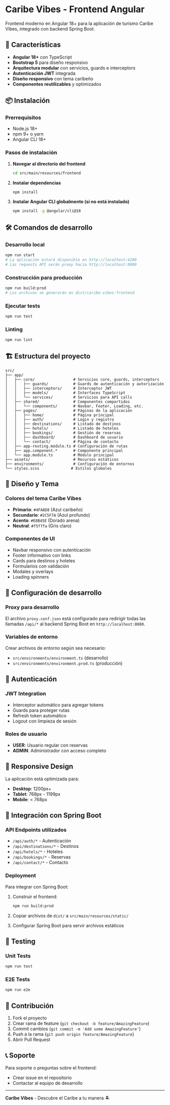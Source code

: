 # Caribe Vibes - Frontend Angular

Frontend moderno en Angular 18+ para la aplicación de turismo Caribe Vibes, integrado con backend Spring Boot.

## 🚀 Características

- **Angular 18+** con TypeScript
- **Bootstrap 5** para diseño responsivo
- **Arquitectura modular** con servicios, guards e interceptors
- **Autenticación JWT** integrada
- **Diseño responsivo** con tema caribeño
- **Componentes reutilizables** y optimizados

## 📦 Instalación

### Prerrequisitos
- Node.js 18+ 
- npm 9+ o yarn
- Angular CLI 18+

### Pasos de instalación

1. **Navegar al directorio del frontend**
   ```bash
   cd src/main/resources/frontend
   ```

2. **Instalar dependencias**
   ```bash
   npm install
   ```

3. **Instalar Angular CLI globalmente (si no está instalado)**
   ```bash
   npm install -g @angular/cli@18
   ```

## 🛠️ Comandos de desarrollo

### Desarrollo local
```bash
npm run start
# La aplicación estará disponible en http://localhost:4200
# Las requests API serán proxy hacia http://localhost:8080
```

### Construcción para producción
```bash
npm run build:prod
# Los archivos se generarán en dist/caribe-vibes-frontend
```

### Ejecutar tests
```bash
npm run test
```

### Linting
```bash
npm run lint
```

## 🏗️ Estructura del proyecto

```
src/
├── app/
│   ├── core/                 # Servicios core, guards, interceptors
│   │   ├── guards/           # Guards de autenticación y autorización
│   │   ├── interceptors/     # Interceptor JWT
│   │   ├── models/           # Interfaces TypeScript
│   │   └── services/         # Servicios para API calls
│   ├── shared/               # Componentes compartidos
│   │   └── components/       # Navbar, Footer, Loading, etc.
│   ├── pages/                # Páginas de la aplicación
│   │   ├── home/             # Página principal
│   │   ├── auth/             # Login y registro
│   │   ├── destinations/     # Listado de destinos
│   │   ├── hotels/           # Listado de hoteles
│   │   ├── bookings/         # Gestión de reservas
│   │   ├── dashboard/        # Dashboard de usuario
│   │   └── contact/          # Página de contacto
│   ├── app-routing.module.ts # Configuración de rutas
│   ├── app.component.*       # Componente principal
│   └── app.module.ts         # Módulo principal
├── assets/                   # Recursos estáticos
├── environments/             # Configuración de entornos
└── styles.scss              # Estilos globales
```

## 🎨 Diseño y Tema

### Colores del tema Caribe Vibes
- **Primario**: `#4FA8D8` (Azul caribeño)
- **Secundario**: `#2C5F7A` (Azul profundo)
- **Acento**: `#E8B45E` (Dorado arena)
- **Neutral**: `#f5f7fa` (Gris claro)

### Componentes de UI
- Navbar responsivo con autenticación
- Footer informativo con links
- Cards para destinos y hoteles
- Formularios con validación
- Modales y overlays
- Loading spinners

## 🔧 Configuración de desarrollo

### Proxy para desarrollo
El archivo `proxy.conf.json` está configurado para redirigir todas las llamadas `/api/*` al backend Spring Boot en `http://localhost:8080`.

### Variables de entorno
Crear archivos de entorno según sea necesario:
- `src/environments/environment.ts` (desarrollo)
- `src/environments/environment.prod.ts` (producción)

## 🔐 Autenticación

### JWT Integration
- Interceptor automático para agregar tokens
- Guards para proteger rutas
- Refresh token automático
- Logout con limpieza de sesión

### Roles de usuario
- **USER**: Usuario regular con reservas
- **ADMIN**: Administrador con acceso completo

## 📱 Responsive Design

La aplicación está optimizada para:
- **Desktop**: 1200px+
- **Tablet**: 768px - 1199px
- **Mobile**: < 768px

## 🚀 Integración con Spring Boot

### API Endpoints utilizados
- `/api/auth/*` - Autenticación
- `/api/destinations/*` - Destinos
- `/api/hotels/*` - Hoteles
- `/api/bookings/*` - Reservas
- `/api/contact/*` - Contacto

### Deployment
Para integrar con Spring Boot:

1. Construir el frontend:
   ```bash
   npm run build:prod
   ```

2. Copiar archivos de `dist/` a `src/main/resources/static/`

3. Configurar Spring Boot para servir archivos estáticos

## 🧪 Testing

### Unit Tests
```bash
npm run test
```

### E2E Tests
```bash
npm run e2e
```

## 📝 Contribución

1. Fork el proyecto
2. Crear rama de feature (`git checkout -b feature/AmazingFeature`)
3. Commit cambios (`git commit -m 'Add some AmazingFeature'`)
4. Push a la rama (`git push origin feature/AmazingFeature`)
5. Abrir Pull Request

## 📞 Soporte

Para soporte o preguntas sobre el frontend:
- Crear issue en el repositorio
- Contactar al equipo de desarrollo

---

**Caribe Vibes** - Descubre el Caribe a tu manera 🏝️
